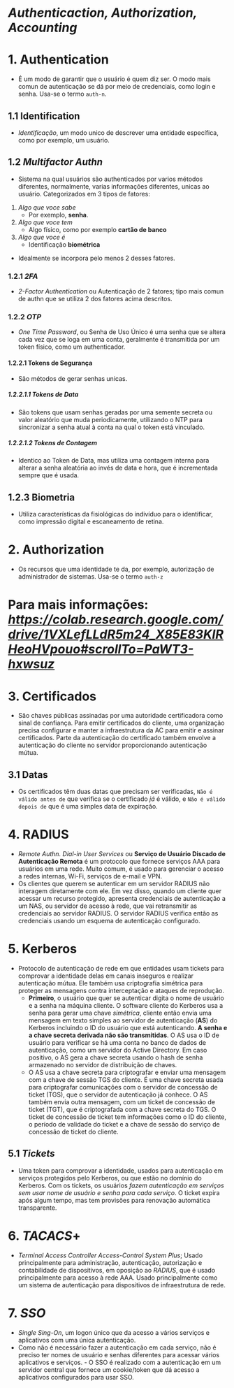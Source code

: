 # ***Authenticaction, Authorization, Accounting***
# 1. **Authentication**
- É um modo de garantir que o usuário é quem diz ser. O modo mais comun de autenticação se dá por meio de credenciais, como login e senha. Usa-se o termo `auth-n`.

## 1.1 **Identification**
- *Identificação*, um modo unico de descrever uma entidade específica, como por exemplo, um usuário.  

## 1.2 *Multifactor Authn*
- Sistema na qual usuários são authenticados por varios métodos diferentes, normalmente, varias informações diferentes, unicas ao usuário. Categorizados em 3 tipos de fatores:
1. *Algo que voce sabe*
    - Por exemplo, **senha**.
2. *Algo que voce tem*
    - Algo físico, como por exemplo **cartão de banco**
3. *Algo que voce é*
    - Identificação **biométrica**  

- Idealmente se incorpora pelo menos 2 desses fatores.

### 1.2.1 *2FA*
- *2-Factor Authentication* ou Autenticação de 2 fatores; tipo mais comun de authn que se utiliza 2 dos fatores acima descritos.

### 1.2.2 *OTP*
- *One Time Password*, ou Senha de Uso Único é uma senha que se altera cada vez que se loga em uma conta, geralmente é transmitida por um token físico, como um authenticador.  

#### 1.2.2.1 Tokens de Segurança
- São métodos de gerar senhas unicas.  

##### 1.2.2.1.1 Tokens de Data
- São tokens que usam senhas geradas  por uma semente secreta ou valor aleatório que muda periodicamente, utilizando o NTP para sincronizar a senha atual à conta na qual o token está vinculado.   

##### 1.2.2.1.2 Tokens de Contagem
- Identico ao Token de Data, mas utiliza uma contagem interna para alterar a senha aleatória ao invés de data e hora, que é incrementada sempre que é usada. 

## 1.2.3 Biometria
- Utiliza características da fisiológicas do indivíduo para o identificar, como impressão digital e escaneamento de retina.

# 2. **Authorization**
- Os recursos que uma identidade te da, por exemplo, autorização de administrador de sistemas. Usa-se o termo `auth-z`

# Para mais informações: *https://colab.research.google.com/drive/1VXLefLLdR5m24_X85E83KlRHeoHVpouo#scrollTo=PaWT3-hxwsuz*  

# 3. **Certificados**
- São chaves públicas assinadas por uma autoridade certificadora como sinal de confiança. Para emitir certificados do cliente, uma organização precisa configurar e manter a infraestrutura da AC para emitir e assinar certificados. Parte da autenticação do certificado também envolve a autenticação do cliente no servidor proporcionando autenticação mútua. 

## 3.1 **Datas**
- Os certificados têm duas datas que precisam ser verificadas, `Não é válido antes de` que verifica se o certificado *já* é válido, e `Não é válido depois de` que é uma simples data de expiração. 

# 4. **RADIUS**
- *Remote Authn. Dial-in User Services* ou **Serviço de Usuário Discado de Autenticação Remota** é um protocolo que fornece serviços AAA para usuários em uma rede. Muito comum, é usado para gerenciar o acesso a redes internas, Wi-Fi, serviços de e-mail e VPN.
- Os clientes que querem se autenticar em um servidor RADIUS não interagem diretamente com ele. Em vez disso, quando um cliente quer acessar um recurso protegido, apresenta credenciais de autenticação a um NAS, ou servidor de acesso à rede, que vai retransmitir as credenciais ao servidor RADIUS. O servidor RADIUS verifica então as credenciais usando um esquema de autenticação configurado.

# 5. **Kerberos**
- Protocolo de autenticação de rede em que entidades usam tickets para comprovar a identidade delas em canais inseguros e realizar autenticação mútua. Ele também usa criptografia simétrica para proteger as mensagens contra interceptação e ataques de reprodução.
    - **Primeiro**, o usuário que quer se autenticar digita o nome de usuário e a senha na máquina cliente. O software cliente do Kerberos usa a senha para gerar uma chave *simétrica*, cliente então envia uma mensagem em texto simples ao servidor de autenticação (**AS**) do Kerberos incluindo o ID do usuário que está autenticando. **A senha e a chave secreta derivada não são transmitidas**. O AS usa o ID de usuário para verificar se há uma conta no banco de dados de autenticação, como um servidor do Active Directory. Em caso positivo, o AS gera a chave secreta usando o hash de senha armazenado no servidor de distribuição de chaves.
    - O AS usa a chave secreta para criptografar e enviar uma mensagem com a chave de sessão TGS do cliente. É uma chave secreta usada para criptografar comunicações com o servidor de concessão de ticket (TGS), que o servidor de autenticação já conhece. O AS também envia outra mensagem, com um ticket de concessão de ticket (TGT), que é criptografada com a chave secreta do TGS. O ticket de concessão de ticket tem informações como o ID do cliente, o período de validade do ticket e a chave de sessão do serviço de concessão de ticket do cliente. 

## 5.1 *Tickets*
- Uma token para comprovar a identidade, usados para autenticação em serviços protegidos pelo Kerberos, ou que estão no domínio do Kerberos. Com os tickets, os usuários *fazem autenticação em serviços sem usar nome de usuário e senha para cada serviço*. O ticket expira após algum tempo, mas tem provisões para renovação automática transparente.   

# 6. *TACACS*+
- *Terminal Access Controller Access-Control System Plus*; Usado principalmente para administração, autenticação, autorização e contabilidade de dispositivos, em oposição ao *RADIUS*, que é usado principalmente para acesso à rede AAA. Usado principalmente como um sistema de autenticação para dispositivos de infraestrutura de rede.  

# 7. *SSO*
- *Single Sing-On*, um logon único que da acesso a vários serviços e aplicativos com uma única autenticação. 
- Como não é necessário fazer a autenticação em cada serviço, não é preciso ter nomes de usuário e senhas diferentes para acessar vários aplicativos e serviços. - O SSO é realizado com a autenticação em um servidor central que fornece um cookie/token que dá acesso a aplicativos configurados para usar SSO.  